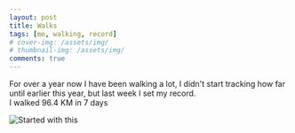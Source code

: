 ```yaml
---
layout: post
title: Walks
tags: [me, walking, record]
# cover-img: /assets/img/
# thumbnail-img: /assets/img/
comments: true
---
```

For over a year now I have been walking a lot, I didn't start tracking how far until earlier this year, but last week I set my record.  
I walked 96.4 KM in 7 days  
  
![Started with this](https://365.tomtiv.me/assets/img/tt-weekly-walk-record.jpg)

